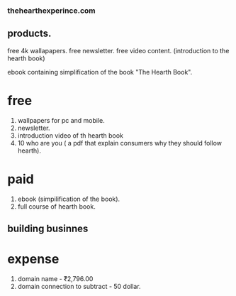 ### thehearthexperince.com

## products. 


free 4k wallapapers.
free newsletter.
free video content. (introduction to the hearth book)

ebook containing simplification of the book "The Hearth Book".

# free
1. wallpapers for pc and mobile.
2. newsletter.
3. introduction video of th hearth book
4. 10 who are you ( a pdf that explain consumers why they should follow hearth).

# paid 
1. ebook (simpilification of the book).
2. full course of hearth book.


## building businnes
# expense
1. domain name - ₹2,796.00
2. domain connection to subtract - 50 dollar.
   
